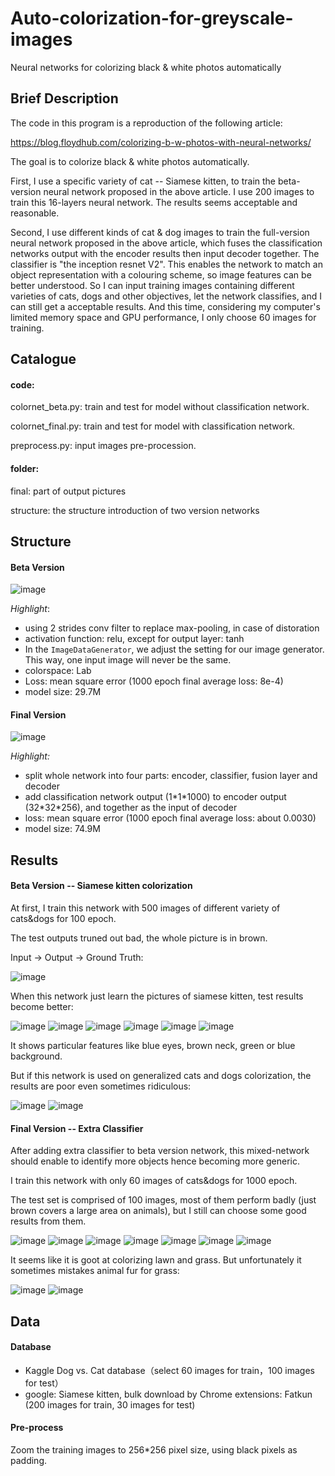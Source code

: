 # Auto-colorization-for-greyscale-images
Neural networks for colorizing black &amp; white photos automatically


## Brief Description

The code in this program is a reproduction of the following article:

<https://blog.floydhub.com/colorizing-b-w-photos-with-neural-networks/>

The goal is to colorize black & white photos automatically.

First, I use a specific variety of cat -- Siamese kitten, to train the beta-version neural network proposed in the above article. I use 200 images to train this 16-layers neural network. The results seems acceptable and reasonable.

Second, I use different kinds of cat & dog images to train the full-version neural network proposed in the above article, which fuses the classification networks output with the encoder results then input decoder together. The classifier is "the inception resnet V2". This enables the network to match an object representation with a colouring scheme, so image features can be better understood. So I can input training images containing different varieties of cats, dogs and other objectives, let the network classifies, and I can still get a acceptable results. And this time, considering my computer's limited memory space and GPU performance, I only choose 60 images for training. 



## Catalogue

#### code:

colornet_beta.py: train and test for model without classification network.

colornet_final.py: train and test for model with classification network.

preprocess.py: input images pre-procession.

#### folder:

final: part of output pictures

structure: the structure introduction of two version networks


## Structure
#### Beta Version

![image](https://github.com/JJHAirylin/Auto-colorization-for-greyscale-images/blob/master/structure/beta_version.png)

*Highlight*: 

- using 2 strides conv filter to replace max-pooling, in case of distoration
- activation function: relu, except for output layer: tanh
- In the `ImageDataGenerator`, we adjust the setting for our image generator. This way, one input image will never be the same.
- colorspace: Lab 
- Loss: mean square error (1000 epoch final average loss: 8e-4)
- model size: 29.7M


#### Final Version

![image](https://github.com/JJHAirylin/Auto-colorization-for-greyscale-images/blob/master/structure/final_version.png)

*Highlight:*

- split whole network into four parts: encoder, classifier, fusion layer and decoder
- add classification network output (1\*1\*1000) to encoder output (32\*32\*256), and together as the input of decoder
- loss: mean square error (1000 epoch final average loss: about 0.0030)
- model size: 74.9M


## Results
#### Beta Version -- Siamese kitten colorization 
At first, I train this network with 500 images of different variety of cats&dogs for 100 epoch. 

The test outputs truned out bad, the whole picture is in brown.

Input -> Output -> Ground Truth:

![image](https://github.com/JJHAirylin/Auto-colorization-for-greyscale-images/blob/master/final/normal.png)


When this network just learn the pictures of siamese kitten, test results become better:

![image](https://github.com/JJHAirylin/Auto-colorization-for-greyscale-images/blob/master/final/xianluo_1.png)
![image](https://github.com/JJHAirylin/Auto-colorization-for-greyscale-images/blob/master/final/xianluo_2.png)
![image](https://github.com/JJHAirylin/Auto-colorization-for-greyscale-images/blob/master/final/xianluo_3.png)
![image](https://github.com/JJHAirylin/Auto-colorization-for-greyscale-images/blob/master/final/xianluo_4.png)
![image](https://github.com/JJHAirylin/Auto-colorization-for-greyscale-images/blob/master/final/xianluo_5.png)
![image](https://github.com/JJHAirylin/Auto-colorization-for-greyscale-images/blob/master/final/xianluo_6.png)


It shows particular features like blue eyes, brown neck, green or blue background.

But if this network is used on generalized cats and dogs colorization, the results are poor even sometimes ridiculous:

![image](https://github.com/JJHAirylin/Auto-colorization-for-greyscale-images/blob/master/final/xianluo_7.png)
![image](https://github.com/JJHAirylin/Auto-colorization-for-greyscale-images/blob/master/final/xianluo_8.png)


#### Final Version -- Extra Classifier 
After adding extra classifier to beta version network, this mixed-network should enable to identify more objects hence becoming more generic.

I train this network with only 60 images of cats&dogs for 1000 epoch. 

The test set is comprised of 100 images, most of them perform badly (just brown covers a large area on animals), but I still can choose some good results from them.

![image](https://github.com/JJHAirylin/Auto-colorization-for-greyscale-images/blob/master/final/final_1.png)
![image](https://github.com/JJHAirylin/Auto-colorization-for-greyscale-images/blob/master/final/final_2.png)
![image](https://github.com/JJHAirylin/Auto-colorization-for-greyscale-images/blob/master/final/final_3.png)
![image](https://github.com/JJHAirylin/Auto-colorization-for-greyscale-images/blob/master/final/final_4.png)
![image](https://github.com/JJHAirylin/Auto-colorization-for-greyscale-images/blob/master/final/final_5.png)
![image](https://github.com/JJHAirylin/Auto-colorization-for-greyscale-images/blob/master/final/final_8.png)
![image](https://github.com/JJHAirylin/Auto-colorization-for-greyscale-images/blob/master/final/final_9.png)


It seems like it is goot at colorizing lawn and grass. But unfortunately it sometimes mistakes animal fur for grass:

![image](https://github.com/JJHAirylin/Auto-colorization-for-greyscale-images/blob/master/final/final_6.png)
![image](https://github.com/JJHAirylin/Auto-colorization-for-greyscale-images/blob/master/final/final_7.png)


## Data

#### Database

- Kaggle Dog vs. Cat database（select 60 images for train，100 images for test）
- google: Siamese kitten, bulk download by Chrome extensions: Fatkun (200 images for train, 30 images for test)


#### Pre-process

Zoom the training images to 256*256 pixel size, using black pixels as padding.
